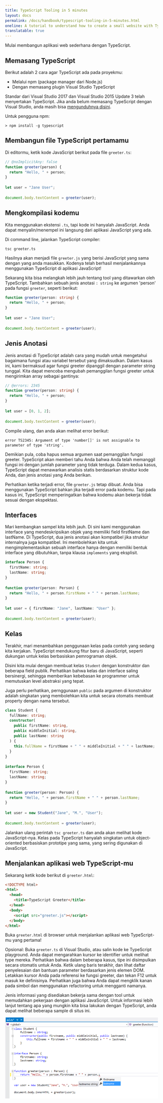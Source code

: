 ```yaml
---
title: TypeScript Tooling in 5 minutes
layout: docs
permalink: /docs/handbook/typescript-tooling-in-5-minutes.html
oneline: A tutorial to understand how to create a small website with TypeScript
translatable: true
---
```


Mulai membangun aplikasi web sederhana dengan TypeScript.

## Memasang TypeScript

Berikut adalah 2 cara agar TypeScript ada pada proyekmu:

- Melalui npm (package manager dari Node.js)
- Dengan memasang plugin Visual Studio TypeScript

Standar dari Visual Studio 2017 dan Visual Studio 2015 Update 3 telah menyertakan TypeScript.
Jika anda belum memasang TypeScript dengan Visual Studio, anda masih bisa [mengunduhnya disini](/download).

Untuk pengguna npm:

```shell
> npm install -g typescript
```

## Membangun file TypeScript pertamamu

Di editormu, ketik kode JavaScript berikut pada file `greeter.ts`:

```ts twoslash
// @noImplicitAny: false
function greeter(person) {
  return "Hello, " + person;
}

let user = "Jane User";

document.body.textContent = greeter(user);
```

## Mengkompilasi kodemu

Kita menggunakan ekstensi `.ts`, tapi kode ini hanyalah JavaScript.
Anda dapat menyalin/menempel ini langsung dari aplikasi JavaScript yang ada.

Di command line, jalankan TypeScript compiler:

```shell
tsc greeter.ts
```

Hasilnya akan menjadi file `greeter.js` yang berisi JavaScript yang sama dengan yang anda masukkan.
Kodenya telah berhasil menjalankannya menggunakan TypeScript di aplikasi JavaScript!

Sekarang kita bisa melangkah lebih jauh tentang tool yang ditawarkan oleh TypeScript.
Tambahkan sebuah jenis anotasi `: string` ke argumen 'person' pada fungsi `greeter`, seperti berikut:

```ts twoslash
function greeter(person: string) {
  return "Hello, " + person;
}

let user = "Jane User";

document.body.textContent = greeter(user);
```

## Jenis Anotasi

Jenis anotasi di TypeScript adalah cara yang mudah untuk mengetahui bagaimana fungsi atau variabel tersebut yang dimaksudkan.
Dalam kasus ini, kami bermaksud agar fungsi greeter dipanggil dengan parameter string tunggal.
Kita dapat mencoba mengubah pemanggilan fungsi greeter untuk mengirimkan array sebagai gantinya:

```ts twoslash
// @errors: 2345
function greeter(person: string) {
  return "Hello, " + person;
}

let user = [0, 1, 2];

document.body.textContent = greeter(user);
```

Compile ulang, dan anda akan melihat error berikut:

```shell
error TS2345: Argument of type 'number[]' is not assignable to parameter of type 'string'.
```

Demikian pula, coba hapus semua argumen saat pemanggilan fungsi greeter.
TypeScript akan memberi tahu Anda bahwa Anda telah memanggil fungsi ini dengan jumlah parameter yang tidak terduga.
Dalam kedua kasus, TypeScript dapat menawarkan analisis statis berdasarkan struktur kode Anda, dan jenis anotasi yang Anda berikan.

Perhatikan ketika terjadi error, file `greeter.js` tetap dibuat.
Anda bisa menggunakan TypeScript bahkan jika terjadi error pada kodemu. Tapi pada kasus ini, TypeScript memperingatkan bahwa kodemu akan bekerja tidak sesuai dengan ekspektasi.

## Interfaces

Mari kembangkan sampel kita lebih jauh. Di sini kami menggunakan interface yang mendeskripsikan objek yang memiliki field firstName dan lastName.
Di TypeScript, dua jenis anotasi akan kompatibel jika struktur internalnya juga kompatibel.
Ini membolehkan kita untuk mengimplementasikan sebuah interface hanya dengan memiliki bentuk interface yang dibutuhkan, tanpa klausa `implements` yang eksplisit.

```ts twoslash
interface Person {
  firstName: string;
  lastName: string;
}

function greeter(person: Person) {
  return "Hello, " + person.firstName + " " + person.lastName;
}

let user = { firstName: "Jane", lastName: "User" };

document.body.textContent = greeter(user);
```

## Kelas

Terakhir, mari menambahkan penggunaan kelas pada contoh yang sedang kita kerjakan.
TypeScript mendukung fitur baru di JavaScript, seperti dukungan untuk kelas berbasiskan pemrograman objek.

Disini kita mulai dengan membuat kelas `Student` dengan konstruktor dan beberapa field publik.
Perhatikan bahwa kelas dan interface saling bersinergi, sehingga memberikan kebebasan ke programmer untuk memutuskan level abstraksi yang tepat.

Juga perlu perhatikan, pernggunaan `public` pada argumen di konstruktor adalah singkatan yang membolehkan kita untuk secara otomatis membuat property dengan nama tersebut.

```ts twoslash
class Student {
  fullName: string;
  constructor(
    public firstName: string,
    public middleInitial: string,
    public lastName: string
  ) {
    this.fullName = firstName + " " + middleInitial + " " + lastName;
  }
}

interface Person {
  firstName: string;
  lastName: string;
}

function greeter(person: Person) {
  return "Hello, " + person.firstName + " " + person.lastName;
}

let user = new Student("Jane", "M.", "User");

document.body.textContent = greeter(user);
```

Jalankan ulang perintah `tsc greeter.ts` dan anda akan melihat kode JavaScript-nya.
Kelas pada TypeScript hanyalah singkatan untuk object-oriented berbasiskan prototipe yang sama, yang sering digunakan di JavaScript.

## Menjalankan aplikasi web TypeScript-mu

Sekarang ketik kode berikut di `greeter.html`:

```html
<!DOCTYPE html>
<html>
  <head>
    <title>TypeScript Greeter</title>
  </head>
  <body>
    <script src="greeter.js"></script>
  </body>
</html>
```

Buka `greeter.html` di browser untuk menjalankan aplikasi web TypeScript-mu yang pertama!

Opsional: Buka `greeter.ts` di Visual Studio, atau salin kode ke TypeScript playground.
Anda dapat mengarahkan kursor ke identifier untuk melihat type mereka.
Perhatikan bahwa dalam beberapa kasus, tipe ini disimpulkan secara otomatis untuk Anda.
Ketik ulang baris terakhir, dan lihat daftar penyelesaian dan bantuan parameter berdasarkan jenis elemen DOM.
Letakkan kursor Anda pada referensi ke fungsi greeter, dan tekan F12 untuk masuk ke definisinya.
Perhatikan juga bahwa Anda dapat mengklik kanan pada simbol dan menggunakan refactoring untuk mengganti namanya.

Jenis informasi yang disediakan bekerja sama dengan tool untuk memudahkan pekerjaan dengan aplikasi JavaScript.
Untuk informasi lebih lanjut tentang apa yang mungkin kita bisa lakukan dengan TypeScript, anda dapat melihat beberapa sample di situs ini.

![Visual Studio picture](/images/docs/greet_person.png)
